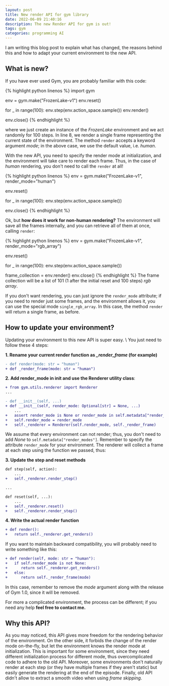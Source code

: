 ```yaml
---
layout: post
title: New render API for gym library
date: 2022-06-09 21:40:16
description: The new Render API for gym is out!
tags: gym
categories: programming AI
---
```


I am writing this blog post to explain what has changed, the reasons behind this and how to adapt your current environment to the new API.

## What is new?

If you have ever used Gym, you are probably familiar with this code:


{% highlight python linenos %}
import gym

env = gym.make("FrozenLake-v1")
env.reset()

for _ in range(100):
    env.step(env.action_space.sample())
    env.render()

env.close()
{% endhighlight %}

where we just create an instance of the *FrozenLake* environment and we act randomly for 100 steps. In line 8, we render a single frame representing the current state of the environment. The method `render` accepts a keyword argument *mode*; in the above case, we use the default value, i.e. *human*.

With the new API, you need to specify the render mode at initialization, and the environment will take care to render each frame. Thus, in the case of *human* rendering, you don't need to call the `render` at all!

{% highlight python linenos %}
env = gym.make("FrozenLake-v1", render_mode="human")

env.reset()

for _ in range(100):
    env.step(env.action_space.sample())

env.close()
{% endhighlight %}

Ok, but **how does it work for non-human rendering?**
The environment will save all the frames internally, and you can retrieve all of them at once, calling `render`:

{% highlight python linenos %}
env = gym.make("FrozenLake-v1", render_mode="rgb_array")

env.reset()

for _ in range(100):
    env.step(env.action_space.sample())

frame_collection = env.render()
env.close()
{% endhighlight %}
The frame collection will be a list of 101 (1 after the initial reset and 100 steps) *rgb array*.

If you don't want rendering, you can just ignore the `render_mode` attribute; if you need to render just some frames, and the environment allows it, you can use the special mode `single_rgb_array`. In this case, the method `render` will return a single frame, as before.


## How to update your environment?

Updating your environment to this new API is super easy. \\
You just need to follow these 4 steps: 

**1. Rename your current render function as *_render_frame* (for example)**
```diff
- def render(mode: str = "human")
+ def _render_frame(mode: str = "human")
```

**2. Add render_mode in init and use the Renderer utility class**:
```diff
+ from gym.utils.renderer import Renderer
...

- def __init__(self, ...)
+ def __init__(self, render_mode: Optional[str] = None, ...)
    ...
+   assert render_mode is None or render_mode in self.metadata["render_modes"]
+   self.render_mode = render_mode
+   self._renderer = Renderer(self.render_mode, self._render_frame)
```

We assume that every environment can not render; thus, you don't need to add *None* to `self.metadata["render_modes"]`. Remember to specify the attribute `render_mode` for your environment. The renderer will collect a frame at each step using the function we passed, thus:

**3. Update the step and reset methods**
```diff
def step(self, action):
    ...
+   self._renderer.render_step()

...

def reset(self, ...):
    ...
+   self._renderer.reset()
+   self._renderer.render_step()
```


**4. Write the actual render function**
```diff
+ def render():
+   return self._renderer.get_renders()
```

If you want to maintain backward compatibility, you will probably need to write something like this:
```diff
+ def render(self, mode: str = "human"):
+   if self.render_mode is not None:
+      return self._renderer.get_renders()
+   else:
+      return self._render_frame(mode)
```
In this case, remember to remove the *mode* argument along with the release of Gym 1.0, since it will be removed.

For more a complicated environment, the process can be different; if you need any help **feel free to contact me.** 

## Why this API?

As you may noticed, this API gives more freedom for the rendering behavior of the environment. On the other side, it forbids the change of the render mode on-the-fly, but let the environment knows the render mode at initialization. This is important for some environment, since they need different initialization process for different mode, thus overcomplicated code to adhere to the old API. Moreover, some environments don't naturally render at each step (or they have multiple frames if they aren't static) but easily generate the rendering at the end of the episode. Finally, old API didn't allow to extract a smooth video when using *frame skipping*.